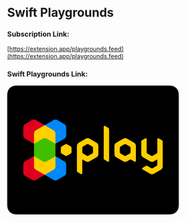 # Swift Playgrounds


### Subscription Link:
[https://extension.app/playgrounds.feed](https://extension.app/playgrounds.feed)

### Swift Playgrounds Link:
[![{X} App](https://github.com/xapp/playgrounds/blob/main/playgrounds.png)](https://developer.apple.com/ul/sp0?url=https://extension.app/playgrounds/feed.json)
